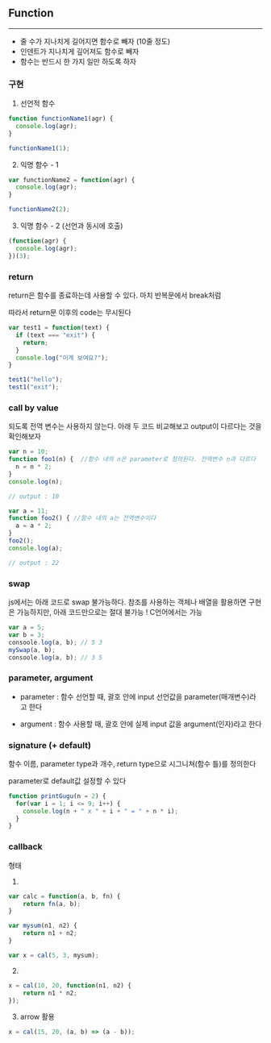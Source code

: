 ## Function
---
* 줄 수가 지나치게 길어지면 함수로 빼자 (10줄 정도)
* 인덴트가 지나치게 깊어져도 함수로 빼자
* 함수는 반드시 한 가지 일만 하도록 하자


### 구현

1. 선언적 함수

```JavaScript
function functionName1(agr) {
  console.log(agr);
}

functionName1(1);
```

2. 익명 함수 - 1

```JavaScript
var functionName2 = function(agr) {
  console.log(agr);
}

functionName2(2);
```

3. 익명 함수 - 2 (선언과 동시에 호출)

```JavaScript
(function(agr) {
  console.log(agr);
})(3);
```

### return

return은 함수를 종료하는데 사용할 수 있다. 마치 반복문에서 break처럼

따라서 return문 이후의 code는 무시된다
```javascript
var test1 = function(text) {
  if (text === "exit") {
    return;
  }
  console.log("이게 보여요?");
}

test1("hello");
test1("exit");

```
### call by value

되도록 전역 변수는 사용하지 않는다. 아래 두 코드 비교해보고 output이 다르다는 것을 확인해보자
```javascript
var n = 10;
function foo1(n) {  //함수 내의 n은 parameter로 정의된다. 전역변수 n과 다르다
  n = n * 2;
}
console.log(n);

// output : 10
```
```javascript
var a = 11;
function foo2() { //함수 내의 a는 전역변수이다
  a = a * 2;
}
foo2();
console.log(a);

// output : 22
```

### swap
js에서는 아래 코드로 swap 불가능하다. 참조를 사용하는 객체나 배열을 활용하면 구현은 가능하지만, 아래 코드만으로는 절대 불가능 ! C언어에서는 가능
```javascript
var a = 5;
var b = 3;
consoole.log(a, b); // 5 3
mySwap(a, b);
consoole.log(a, b); // 3 5
```

### parameter, argument

* parameter : 함수 선언할 때, 괄호 안에 input 선언값을 parameter(매개변수)라고 한다

* argument : 함수 사용할 때, 괄호 안에 실제 input 값을 argument(인자)라고 한다

### signature (+ default)

함수 이름, parameter type과 개수, return type으로 시그니쳐(함수 틀)를 정의한다

parameter로 default값 설정할 수 있다
```javascript
function printGugu(n = 2) {
  for(var i = 1; i <= 9; i++) {
    console.log(n + " x " + i + " = " + n * i);
  }
}
```

### callback

형태

1.

```javascript
var calc = function(a, b, fn) {
    return fn(a, b);
}

var mysum(n1, n2) {
    return n1 + n2;
}

var x = cal(5, 3, mysum);
```

2.

```javascript
x = cal(10, 20, function(n1, n2) {
    return n1 * n2;
});
```

3. arrow 활용

```javascript
x = cal(15, 20, (a, b) => (a - b));
```
